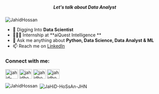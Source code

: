 <h5 align="center"> Let's talk about Data Analyst </h5>

<p align="left"> <img src="https://komarev.com/ghpvc/?username=JahidHossan&label=Profile%20views&color=0e75b6&style=flat" alt="JahidHossan" /> </p>

- 🌱 Digging Into **Data Scientist**
- 👨🏻‍💻 Internship at **aiQuest Intelligence **
- 💬 Ask me anything about **Python, Data Science, Data Analyst & ML**
- 📫 Reach me on [LinkedIn](https://www.linkedin.com/in/jahid-hossan-342196258/)

<h3 align="left">Connect with me:</h3>
<p align="left">
<a href="https://www.linkedin.com/in/jahid-hossan-342196258/" target="blank"><img align="center" src="https://raw.githubusercontent.com/rahuldkjain/github-profile-readme-generator/master/src/images/icons/Social/linked-in-alt.svg" alt="jahid-hossan-342196258" height="30" width="40" /></a>
<a href="https://www.kaggle.com/jahidhossen" target="blank"><img align="center" src="https://raw.githubusercontent.com/rahuldkjain/github-profile-readme-generator/master/src/images/icons/Social/kaggle.svg" alt="jahidhossen" height="30" width="40" /></a>
<a href="https://www.facebook.com/jahidhossan9098/" target="blank"><img align="center" src="https://raw.githubusercontent.com/rahuldkjain/github-profile-readme-generator/master/src/images/icons/Social/facebook.svg" alt="jahidhossan9098" height="30" width="40" /></a>
<a href="https://www.hackerrank.com/profile/jahidhossenn9098" target="blank"><img align="center" src="https://raw.githubusercontent.com/rahuldkjain/github-profile-readme-generator/master/src/images/icons/Social/hackerrank.svg" alt="jahidhossenn9098" height="30" width="40" /></a>
</p>

<p><img align="left" src="https://github-readme-stats.vercel.app/api/top-langs?username=JaHiD-HoSsAn-JHN&show_icons=true&locale=en&layout=compact" alt="JahidHossan" /></p>

<p>&nbsp;<img align="center" src="https://github-readme-stats.vercel.app/api?username=JaHiD-HoSsAn-JHN&show_icons=true&locale=en" alt="JaHiD-HoSsAn-JHN" /></p>
